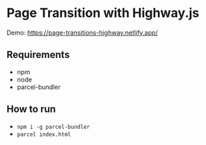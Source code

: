 # Page Transition with Highway.js

Demo: https://page-transitions-highway.netlify.app/

## Requirements

- npm
- node
- parcel-bundler

## How to run

- `npm i -g parcel-bundler`
- `parcel index.html`
